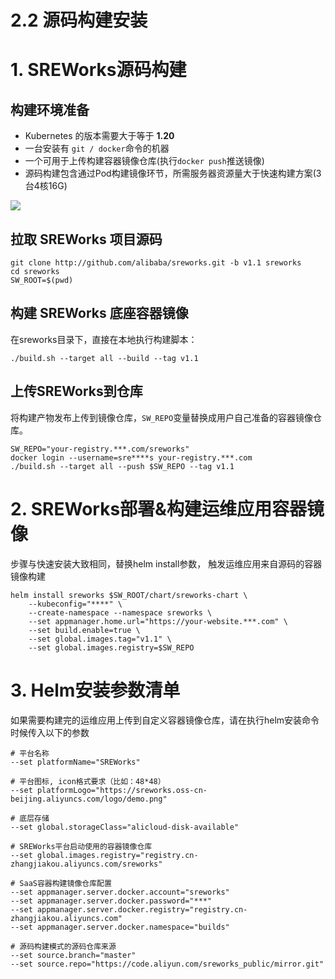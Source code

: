 # 2.2 源码构建安装

<a name="kliWz"></a>
# 1. SREWorks源码构建
<a name="xPY76"></a>
## 构建环境准备

- Kubernetes 的版本需要大于等于 **1.20**
- 一台安装有 `git / docker`命令的机器
- 一个可用于上传构建容器镜像仓库(执行`docker push`推送镜像)
- 源码构建包含通过Pod构建镜像环节，所需服务器资源量大于快速构建方案(3台4核16G)

![](/pictures/1646727574970-7826d0ea-3ab4-4da0-a6cf-3338b178920c.jpeg.png)

<a name="naB3D"></a>
## 拉取 SREWorks 项目源码
```shell
git clone http://github.com/alibaba/sreworks.git -b v1.1 sreworks
cd sreworks
SW_ROOT=$(pwd)
```

<a name="bIQPN"></a>
## 构建 SREWorks 底座容器镜像
在sreworks目录下，直接在本地执行构建脚本：
```shell
./build.sh --target all --build --tag v1.1
```

<a name="us2zd"></a>
## 上传SREWorks到仓库
将构建产物发布上传到镜像仓库，`SW_REPO`变量替换成用户自己准备的容器镜像仓库。
```shell
SW_REPO="your-registry.***.com/sreworks"
docker login --username=sre****s your-registry.***.com
./build.sh --target all --push $SW_REPO --tag v1.1
```

<a name="jiRmc"></a>
# 2. SREWorks部署&构建运维应用容器镜像
 步骤与快速安装大致相同，替换helm install参数， 触发运维应用来自源码的容器镜像构建
```shell
helm install sreworks $SW_ROOT/chart/sreworks-chart \
    --kubeconfig="****" \
    --create-namespace --namespace sreworks \
    --set appmanager.home.url="https://your-website.***.com" \
    --set build.enable=true \
    --set global.images.tag="v1.1" \
    --set global.images.registry=$SW_REPO

```

<a name="jPt3U"></a>
# 3. Helm安装参数清单
如果需要构建完的运维应用上传到自定义容器镜像仓库，请在执行helm安装命令时候传入以下的参数
```shell
# 平台名称
--set platformName="SREWorks"

# 平台图标, icon格式要求（比如：48*48）
--set platformLogo="https://sreworks.oss-cn-beijing.aliyuncs.com/logo/demo.png" 

# 底层存储
--set global.storageClass="alicloud-disk-available"

# SREWorks平台启动使用的容器镜像仓库
--set global.images.registry="registry.cn-zhangjiakou.aliyuncs.com/sreworks"

# SaaS容器构建镜像仓库配置
--set appmanager.server.docker.account="sreworks"
--set appmanager.server.docker.password="***"
--set appmanager.server.docker.registry="registry.cn-zhangjiakou.aliyuncs.com"
--set appmanager.server.docker.namespace="builds"

# 源码构建模式的源码仓库来源
--set source.branch="master"
--set source.repo="https://code.aliyun.com/sreworks_public/mirror.git"

```

